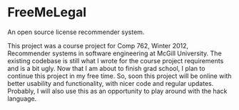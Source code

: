 FreeMeLegal
===========

An open source license recommender system.

This project was a course project for Comp 762, Winter 2012, Recommender systems in software engineering at McGill University. The existing codebase is still what I wrote for the course project requirements and is a bit ugly. 
Now that I am about to finish grad school, I plan to continue this project in my free time. So, soon this project will be online with better usability and functionality, with nicer code and regular updates. Probably, I will also use this as an opportunity to play around with the hack language.
